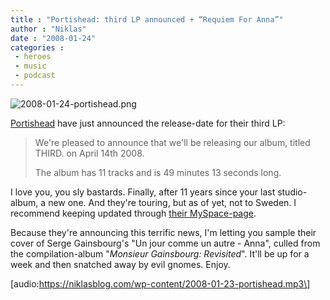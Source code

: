 ```yaml
---
title : "Portishead: third LP announced + “Requiem For Anna”"
author : "Niklas"
date : "2008-01-24"
categories : 
 - heroes
 - music
 - podcast
---
```


![2008-01-24-portishead.png](https://niklasblog.com/wp-content/2008-01-24-portishead.png)

[Portishead](http://www.portishead.co.uk) have just announced the release-date for their third LP:

> We're pleased to announce that we'll be releasing our album, titled THIRD. on April 14th 2008.
> 
> The album has 11 tracks and is 49 minutes 13 seconds long.

I love you, you sly bastards. Finally, after 11 years since your last studio-album, a new one. And they're touring, but as of yet, not to Sweden. I recommend keeping updated through [their MySpace-page](http://www.myspace.com/portisheadalbum3).

Because they're announcing this terrific news, I'm letting you sample their cover of Serge Gainsbourg's "Un jour comme un autre - Anna", culled from the compilation-album "_Monsieur Gainsbourg: Revisited_". It'll be up for a week and then snatched away by evil gnomes. Enjoy.

\[audio:https://niklasblog.com/wp-content/2008-01-23-portishead.mp3\]

